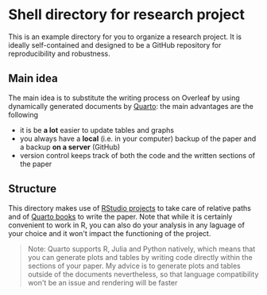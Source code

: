 # Shell directory for research project

This is an example directory for you to organize a research project. It is ideally self-contained and designed to be a GitHub repository for reproducibility and robustness.

## Main idea

The main idea is to substitute the writing process on Overleaf by using dynamically generated documents by [Quarto](https://quarto.org): the main advantages are the following

-   it is be **a lot** easier to update tables and graphs
-   you always have a **local** (i.e. in your computer) backup of the paper and a backup **on a server** (GitHub)
-   version control keeps track of both the code and the written sections of the paper

## Structure

This directory makes use of [RStudio projects](https://r4ds.had.co.nz/workflow-projects.html) to take care of relative paths and of [Quarto books](https://quarto.org/docs/reference/projects/books.html) to write the paper. Note that while it is certainly convenient to work in R, you can also do your analysis in any laguage of your choice and it won't impact the functioning of the project.

> Note: Quarto supports R, Julia and Python natively, which means that you can generate plots and tables by writing code directly within the sections of your paper. My advice is to generate plots and tables outside of the documents nevertheless, so that language compatibility won't be an issue and rendering will be faster


